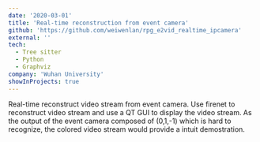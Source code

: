 ```yaml
---
date: '2020-03-01'
title: 'Real-time reconstruction from event camera'
github: 'https://github.com/weiwenlan/rpg_e2vid_realtime_ipcamera'
external: ''
tech:
  - Tree sitter
  - Python
  - Graphviz
company: 'Wuhan University'
showInProjects: true
---
```


Real-time reconstruct video stream from event camera. Use firenet to reconstruct video stream and use a QT GUI to display the video stream. As the output of the event camera composed of (0,1,-1) which is hard to recognize, the colored video stream would provide a intuit demostration.
